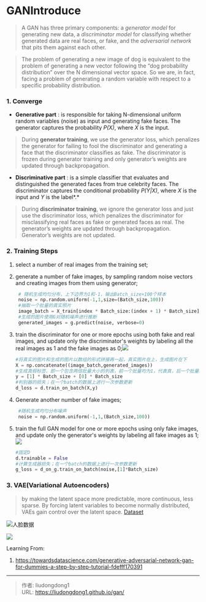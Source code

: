 # GANIntroduce


> A GAN has three primary components: a *generator model* for generating new data, a *discriminator model* for classifying whether generated data are real faces, or fake, and the *adversarial network* that pits them against each other.

> The problem of generating a new image of dog is equivalent to the problem of generating a new vector following the “dog probability distribution” over the N dimensional vector space. So we are, in fact, facing a problem of generating a random variable with respect to a specific probability distribution.

### 1. Converge 

- **Generative part** : is responsible for taking N-dimensional uniform random variables (noise) as input and generating fake faces. The generator captures the probability *P(X)*, where *X* is the input.

> During **generator training**, we use the generator loss, which penalizes the generator for failing to fool the discriminator and generating a face that the discriminator classifies as fake. The discriminator is frozen during generator training and only generator’s weights are updated through backpropagation.

-  **Discriminative part** : is a simple classifier that evaluates and distinguished the generated faces from true celebrity faces. The discriminator captures the conditional probability *P(Y|X)*, where *X* is the input and *Y* is the label*.*

> During **discriminator training**, we ignore the generator loss and just use the discriminator loss, which penalizes the discriminator for misclassifying real faces as fake or generated faces as real. The generator’s weights are updated through backpropagation. Generator’s weights are not updated.

### 2. Training Steps

1. select a number of real images from the training set;

2. generate a number of fake images, by sampling random noise vectors and creating images from them using generator;

   ```python
    # 随机生成均匀分布，上下边界为1和-1，输出Batch_size×100个样本
    noise = np.random.uniform(-1,1,size=(Batch_size,100))      
    #抽取一个批量的真实照片
    image_batch = X_train[index * Batch_size:(index + 1) * Batch_size]
    #生成的图片使用G对随机噪声进行推断
    generated_images = g.predict(noise, verbose=0)
   ```

3. train the discriminator for one or more epochs using both fake and real images, and update only the discriminator's weights by labeling all the real images as 1 and the fake images as 0;![](https://gitee.com/github-25970295/blogImage/raw/master/img/image-20201010160249272.png)

   ```python
   #将真实的图片和生成的图片以数组的形式拼接再一起，真实图片在上，生成图片在下
   X = np.concatenate((image_batch,generated_images))
   #生成真假标签，即一个包含两倍批量大小的列表，前一个批量均为1，代表真，后一个批量均为0，代表生成图片
   y = [1] * Batch_size + [0] * Batch_size
   #判别器的损失；在一个batch的数据上进行一次参数更新
   d_loss = d.train_on_batch(X,y)
   ```

4. Generate another number of fake images;

   ```python
    #随机生成均匀分布噪声
    noise = np.random.uniform(-1,1,(Batch_size,100))
   ```

5. train the full GAN model for one or more epochs using only fake images, and update only the generator's weights by labeling all fake images as 1;![](https://gitee.com/github-25970295/blogImage/raw/master/img/image-20201010160430793.png)

   ```python
   #固定D
   d.trainable = False
   #计算生成器损失；在一个batch的数据上进行一次参数更新
   g_loss = d_on_g.train_on_batch(noise,[1]*Batch_size) 
   ```

### 3. VAE(Variational Autoencoders)

> by making the latent space more predictable, more continuous, less sparse. By forcing latent variables to become normally distributed, VAEs gain control over the latent space. [Dataset](http://mmlab.ie.cuhk.edu.hk/projects/CelebA.html)

![[人脸数据](http://mmlab.ie.cuhk.edu.hk/projects/CelebA.html)](https://gitee.com/github-25970295/blogImage/raw/master/img/image-20201010162729990.png)

![](https://gitee.com/github-25970295/blogImage/raw/master/img/image-20201010163053088.png)

Learning From:

1. https://towardsdatascience.com/generative-adversarial-network-gan-for-dummies-a-step-by-step-tutorial-fdefff170391

---

> 作者: liudongdong1  
> URL: https://liudongdong1.github.io/gan/  

